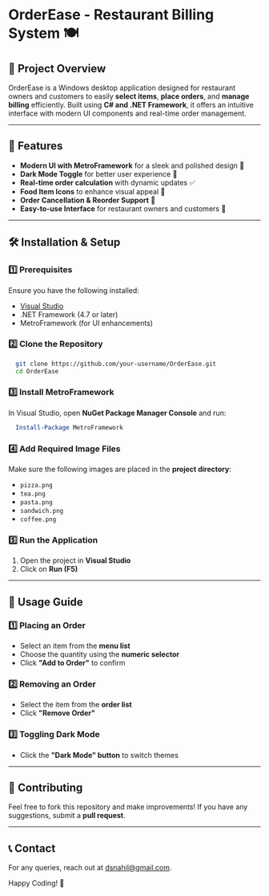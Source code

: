 # OrderEase - Restaurant Billing System 🍽️

## 📌 Project Overview
OrderEase is a Windows desktop application designed for restaurant owners and customers to easily **select items**, **place orders**, and **manage billing** efficiently. Built using **C# and .NET Framework**, it offers an intuitive interface with modern UI components and real-time order management.

---
## 🚀 Features
- **Modern UI with MetroFramework** for a sleek and polished design 🎨
- **Dark Mode Toggle** for better user experience 🌙
- **Real-time order calculation** with dynamic updates ✅
- **Food Item Icons** to enhance visual appeal 🍕
- **Order Cancellation & Reorder Support** 🔄
- **Easy-to-use Interface** for restaurant owners and customers 🏨

---
## 🛠 Installation & Setup
### **1️⃣ Prerequisites**
Ensure you have the following installed:
- [Visual Studio](https://visualstudio.microsoft.com/)
- .NET Framework (4.7 or later)
- MetroFramework (for UI enhancements)
  
### **2️⃣ Clone the Repository**
```bash
  git clone https://github.com/your-username/OrderEase.git
  cd OrderEase
```

### **3️⃣ Install MetroFramework**
In Visual Studio, open **NuGet Package Manager Console** and run:
```powershell
  Install-Package MetroFramework
```

### **4️⃣ Add Required Image Files**
Make sure the following images are placed in the **project directory**:
- `pizza.png`
- `tea.png`
- `pasta.png`
- `sandwich.png`
- `coffee.png`

### **5️⃣ Run the Application**
1. Open the project in **Visual Studio**
2. Click on **Run (F5)**
---
## 📖 Usage Guide
### **1️⃣ Placing an Order**
- Select an item from the **menu list**
- Choose the quantity using the **numeric selector**
- Click **"Add to Order"** to confirm

### **2️⃣ Removing an Order**
- Select the item from the **order list**
- Click **"Remove Order"**

### **3️⃣ Toggling Dark Mode**
- Click the **"Dark Mode" button** to switch themes

---
## 📌 Contributing
Feel free to fork this repository and make improvements! If you have any suggestions, submit a **pull request**.

---
## 📞 Contact
For any queries, reach out at [dsnahil@gmail.com](mailto:dsnahil@gmail.com).

Happy Coding! 🚀

